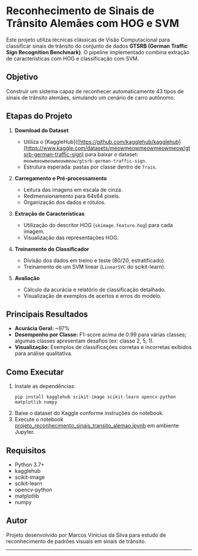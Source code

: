 # Reconhecimento de Sinais de Trânsito Alemães com HOG e SVM

Este projeto utiliza técnicas clássicas de Visão Computacional para classificar sinais de trânsito do conjunto de dados **GTSRB (German Traffic Sign Recognition Benchmark)**. O pipeline implementado combina extração de características com HOG e classificação com SVM.

## Objetivo

Construir um sistema capaz de reconhecer automaticamente 43 tipos de sinais de trânsito alemães, simulando um cenário de carro autônomo.

## Etapas do Projeto

1. **Download do Dataset**
   - Utiliza o [KaggleHub]([https://github.com/kagglehub/kagglehub](https://www.kaggle.com/datasets/meowmeowmeowmeowmeow/gtsrb-german-traffic-sign) para baixar o dataset: `meowmeowmeowmeowmeow/gtsrb-german-traffic-sign`.
   - Estrutura esperada: pastas por classe dentro de `Train`.

2. **Carregamento e Pré-processamento**
   - Leitura das imagens em escala de cinza.
   - Redimensionamento para 64x64 pixels.
   - Organização dos dados e rótulos.

3. **Extração de Características**
   - Utilização do descritor HOG (`skimage.feature.hog`) para cada imagem.
   - Visualização das representações HOG.

4. **Treinamento do Classificador**
   - Divisão dos dados em treino e teste (80/20, estratificado).
   - Treinamento de um SVM linear (`LinearSVC` do scikit-learn).

5. **Avaliação**
   - Cálculo da acurácia e relatório de classificação detalhado.
   - Visualização de exemplos de acertos e erros do modelo.

## Principais Resultados

- **Acurácia Geral:** ~97%
- **Desempenho por Classe:** F1-score acima de 0.99 para várias classes; algumas classes apresentam desafios (ex: classe 2, 5, 1).
- **Visualização:** Exemplos de classificações corretas e incorretas exibidos para análise qualitativa.

## Como Executar

1. Instale as dependências:
   ```
   pip install kagglehub scikit-image scikit-learn opencv-python matplotlib numpy
   ```
2. Baixe o dataset do Kaggle conforme instruções do notebook.
3. Execute o notebook [projeto_reconhecimento_sinais_transito_alemao.ipynb](Projeto_VCAP_GTSRB/projeto_reconhecimento_sinais_transito_alemao.ipynb) em ambiente Jupyter.

## Requisitos

- Python 3.7+
- kagglehub
- scikit-image
- scikit-learn
- opencv-python
- matplotlib
- numpy

## Autor

Projeto desenvolvido por Marcos Vinicius da Silva para estudo de reconhecimento de padrões visuais em sinais de trânsito.

---
